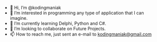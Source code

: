 - 👋 Hi, I’m @kodingmaniak
- 👀 I’m interested in programming any type of application that I can imagine.
- 🌱 I’m currently learning Delphi, Python and C#.
- 💞️ I’m looking to collaborate on Future Projects.
- 📫 How to reach me, just sent an e-mail to kodingmaniak@gmail.com

<!---
kodingmaniak/kodingmaniak is a ✨ special ✨ repository because its `README.md` (this file) appears on your GitHub profile.
You can click the Preview link to take a look at your changes.
--->
